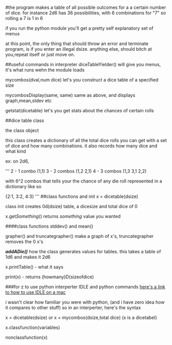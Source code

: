 #the program
makes a table of all possible outcomes for a a certain number of dice.
for instance 2d6 has 36 possibilities, with 6 combinations for "7" so rolling a 7 is 1 in 6

if you run the python module you'll get a pretty self explanatory set of menus

at this point, the only thing that should throw an error and terminate program, is if you enter an illegal dsize.  anything else, should bitch at you,repeat itself or just move on.

##useful commands in interpreter
diceTableYielder() will give you menus, it's what runs wehn the module loads

mycombos(dval,num dice) let's you construct a dice table of a specified size

mycombosDisplay(same, same) same as above, and displays graph,mean,stdev etc

getstat(dicetable)  let's you get stats about the chances of certain rolls


##dice table class

the class object

this class creates a dictionary of all the total dice rolls you can get with a set of dice and how many combinations.
it also records how many dice and what kind

ex: on 2d6,

'''
2 - 1 combo (1,1)
3 - 2 combos (1,2  2,1)
4 - 3 combos (1,3 3,1 2,2)

with 6^2 combos that tells your the chance of any die roll represented in a dictionary like so

{2:1, 3:2, 4:3}
''' 
##class functions and init
x = dicetable(dsize)

class init creates 0d(dsize) table, a dicesize and total dice of 0

x.get*Something*()  returns *something* value you wanted

####class functions
stddev()  and mean()   

grapher() and truncategrapher()  make a graph of x's, truncategrapher removes the 0 x's

**_addADie()_**  how the class generates values for tables.  this takes a table of 1d6 and makes it 2d6

x.printTable() - what it says

print(x) - returns (howmany)D(sizeofdice)





###for z to use python interperter IDLE and python commands
[here's a link to how to use IDLE on a mac](http://stackoverflow.com/questions/8792044/how-do-i-launch-idle-the-development-environment-for-python-on-mac-os-10-7)


i wasn't clear how familiar you were with python, (and i have zero idea how it compares to other stuff) so in an interperter, here's the syntax

x = dicetable(dsize)	or	x = mycombos(dsize,total dice)  (x is a dicetabel)

x.classfunction(variables)

nonclassfunction(x)
